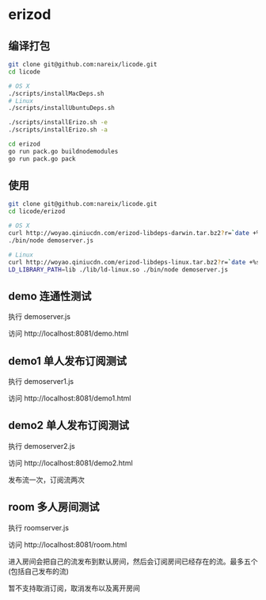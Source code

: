 # erizod

## 编译打包

```bash
git clone git@github.com:nareix/licode.git
cd licode

# OS X
./scripts/installMacDeps.sh
# Linux
./scripts/installUbuntuDeps.sh

./scripts/installErizo.sh -e
./scripts/installErizo.sh -a

cd erizod
go run pack.go buildnodemodules
go run pack.go pack
```

## 使用

```bash
git clone git@github.com:nareix/licode.git
cd licode/erizod

# OS X
curl http://woyao.qiniucdn.com/erizod-libdeps-darwin.tar.bz2?r=`date +%s` | tar xjf -
./bin/node demoserver.js

# Linux
curl http://woyao.qiniucdn.com/erizod-libdeps-linux.tar.bz2?r=`date +%s` | tar xjf -
LD_LIBRARY_PATH=lib ./lib/ld-linux.so ./bin/node demoserver.js
```

## demo 连通性测试

执行 demoserver.js

访问 http://localhost:8081/demo.html

## demo1 单人发布订阅测试

执行 demoserver1.js

访问 http://localhost:8081/demo1.html

## demo2 单人发布订阅测试

执行 demoserver2.js

访问 http://localhost:8081/demo2.html

发布流一次，订阅流两次

## room 多人房间测试

执行 roomserver.js

访问 http://localhost:8081/room.html

进入房间会把自己的流发布到默认房间，然后会订阅房间已经存在的流。最多五个(包括自己发布的流)

暂不支持取消订阅，取消发布以及离开房间
